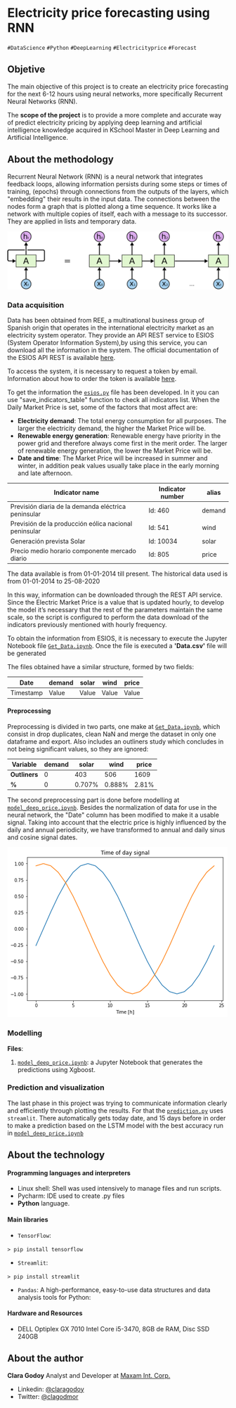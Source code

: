 
Electricity price forecasting using RNN
===================
`#DataScience` `#Python` `#DeepLearning` `#Electricityprice` `#Forecast`


## Objetive ##

The main objective of this project is to create an electricity price forecasting for the next 6-12 hours using neural
networks, more specifically Recurrent Neural Networks (RNN).

The **scope of the project** is to provide a more complete and accurate way of predict electricity pricing by applying 
deep learning and artificial intelligence knowledge acquired in KSchool Master in Deep Learning and Artificial 
Intelligence.


## About the methodology ##
Recurrent Neural Network (RNN) is a neural network that integrates feedback loops, allowing information persists 
during some steps or times of training, (epochs) through connections from the outputs of the layers, which 
"embedding" their results in the input data. The connections between the nodes form a graph that is plotted along a 
time sequence. It works like a network with multiple copies of itself, each with a message to its successor. 
They are applied in lists and temporary data.  
  
![RNN](img/RNN-unrolled.png)

### Data acquisition

Data has been obtained from REE, a multinational business group of Spanish origin that operates in the international 
electricity market as an electricity system operator. They provide an API REST service to ESIOS (System Operator 
Information System),by using this service, you can download all the information in the system. The official 
documentation of the ESIOS API REST is available [here](https://api.esios.ree.es/).

To access the system, it is necessary to request a token by email. Information about how to order the token is 
available [here](https://www.esios.ree.es/es/pagina/api).

To get the information the [`esios.py`](esios.py) file has been developed. In it you can use "save_indicators_table" function to 
check all indicators list. 
When the Daily Market Price is set, some of the factors that most affect are:
* **Electricity demand**: The total energy consumption for all purposes. The larger the electricity demand, the higher 
the Market Price will be.
* **Renewable energy generation**: Renewable energy have priority in the power grid and therefore always come first in the
 merit order. The larger of renewable energy generation, the lower the Market Price will be.
* **Date and time**: The Market Price will be increased in summer and winter, in addition peak values usually take place 
in the early morning and late afternoon.

| Indicator name | Indicator number | alias |
| --- | --- | --- |
| Previsión diaria de la demanda eléctrica peninsular | Id: 460 | demand |
| Previsión de la producción eólica nacional peninsular | Id: 541 | wind |
| Generación prevista Solar | Id: 10034 | solar |
| Precio medio horario componente mercado diario | Id: 805 | price |

The data available is from 01-01-2014 till present. The historical data used is from 01-01-2014 to 25-08-2020

In this way, information can be downloaded through the REST API service. Since the Electric Market Price is a value that
 is updated hourly, to develop the model it’s necessary that the rest of the parameters maintain the same scale, so the 
 script is configured to perform the data download of the indicators previously mentioned with hourly frequency.<br>

To obtain the information from ESIOS, it is necessary to execute the Jupyter Notebook file 
[`Get_Data.ipynb`](Get_Data.ipynb). Once the file is executed a **'Data.csv'** file will be generated  

The files obtained have a similar structure, formed by two fields:

| Date | demand | solar | wind | price |
| --- | --- | --- | --- | --- | 
| Timestamp | Value | Value | Value | Value |


#### Preprocessing
Preprocessing is divided in two parts, one make at [`Get_Data.ipynb`](Get_Data.ipynb), which consist in drop duplicates,
clean NaN and merge the dataset in only one dataframe and export. Also includes an outliners study which concludes in 
not being significant values, so they are ignored:

| Variable | demand | solar | wind | price |
| --- | --- | --- | --- | --- | 
| **Outliners** | 0 | 403 | 506 | 1609 |
| **%** | 0 | 0.707% | 0.888% | 2.81% |

The second preprocessing part is done before modelling at [`model_deep_price.ipynb`](model_deep_price.ipynb). Besides 
the normalization of data for use in the neural network, the "Date" column has been modified to make it a usable signal.
Taking into account that the electric price is highly influenced by the daily and annual periodicity, we have 
transformed to annual and daily sinus and cosine signal dates. 

![sin_cos](img/sen_cos.png)

### Modelling



**Files**:

1. [`model_deep_price.ipynb`](model_deep_price.ipynb): a Jupyter Notebook that generates the predictions using Xgboost. 

### Prediction and visualization

The last phase in this project was trying to communicate information clearly and efficiently through plotting the 
results. For that the [`prediction.py`](prediction.py) uses `streamlit`. There automatically gets today date, and 15 
days before in order to make a prediction based on the LSTM model with the best accuracy run in 
[`model_deep_price.ipynb`](model_deep_price.ipynb)

 
## About the technology ##
#### Programming languages and interpreters

 - Linux shell: Shell was used intensively to manage files and run scripts.
 - Pycharm: IDE used to create .py files
 - **Python**  language. 

#### Main libraries

 - `TensorFlow`:
 
 `> pip install tensorflow`
 
  - `Streamlit`:
  
 `> pip install streamlit`
  
 - `Pandas`: A high-performance, easy-to-use data structures and data analysis tools for Python:

#### Hardware and Resources

 - DELL Optiplex GX 7010 Intel Core i5-3470, 8GB de RAM, Disc SSD  240GB


## About the author

**Clara Godoy**
Analyst and Developer at [Maxam Int. Corp.](https://www.maxamcorp.com/)
 - Linkedin: [@claragodoy](https://www.linkedin.com/in/claragodoy/)
 - Twitter: [@clagodmor](https://twitter.com/clagodmor)